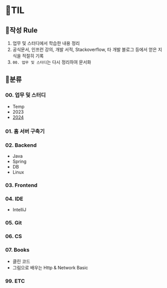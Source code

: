 # 🍈TIL 

## 🍉작성 Rule
1. 업무 및 스터디에서 학습한 내용 정리
2. 공식문서, 인프런 강의, 개발 서적, Stackoverflow, 타 개발 블로그 등에서 얻은 지식을 적절히 기록
3. `00. 업무 및 스터디`는 다시 정리하여 문서화   

## 🍉분류 

### 00. 업무 및 스터디
- Temp
- 2023
- [2024](https://github.com/djdjdddd/TIL/tree/main/2024)

### 01. 홈 서버 구축기

### 02. Backend
- Java
- Spring
- DB
- Linux

### 03. Frontend

### 04. IDE
- IntelliJ

### 05. Git

### 06. CS

### 07. Books
- 클린 코드
- 그림으로 배우는 Http & Network Basic

### 99. ETC
